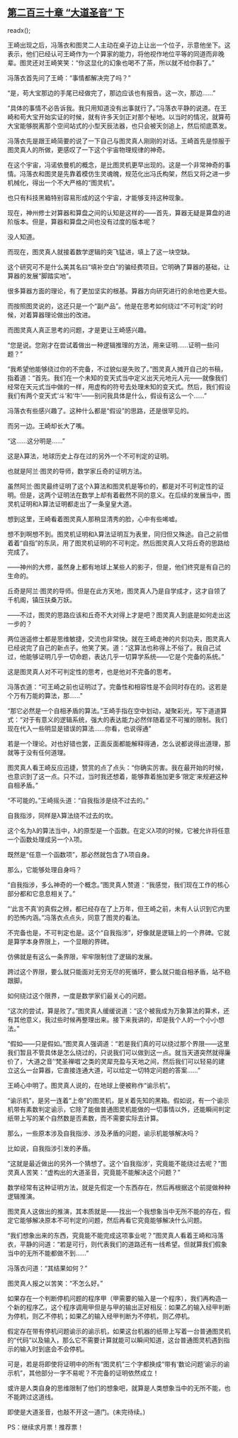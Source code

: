 ## [第二百三十章 “大道圣音” 下](https://www.xxbiquge.com/11_11207/9068434.html)
readx();

  王崎出现之后，冯落衣和图灵二人主动在桌子边上让出一个位子，示意他坐下。这表示，他们已经认可王崎作为一个算家的能力，将他视作地位平等的同道而非晚辈。图灵还对王崎笑笑：“你这显化的幻象也喝不了茶，所以就不给你斟了。”

  冯落衣首先问了王崎：“事情都解决完了吗？”

  “是，苟大宝那边的手尾已经做完了，那边应该也有报告。这一次，那边……”

  “具体的事情不必告诉我。我只用知道没有出事就行了。”冯落衣平静的说道。在王崎和苟大宝开始实证的时候，就有许多天剑正对那个秘地。以当时的情况，就算苟大宝能够脱离那个空间站式的小型天辰法器，也只会被天剑追上，然后彻底蒸发。

  冯落衣先是跟王崎简要的说了一下自己与图灵真人刚刚的对话。王崎首先是惊服于图灵真人的所做，更感叹了一下这个宇宙物理规律的神奇。

  在这个宇宙，冯诺依曼机的概念，是比图灵机更早出现的。这是一个非常神奇的事情。冯落衣和图灵是先靠着模仿生灵魂魄，规范化出冯氏构架，然后又将之进一步机械化，得出一个不大严格的“图灵机”。

  也只有科技黑箱特别容易形成的这个宇宙，才能够支持这种现象。

  现在，神州修士对算器和算盘之间的认知是这样的——首先，算器无疑是算盘的进阶版本。但是，算器和算盘之间也没有过度的版本呢？

  没人知道。

  而现在，图灵真人就接着数学逻辑的突飞猛进，填上了这一块空缺。

  这个研究可不是什么美其名曰“填补空白”的骗经费项目。它明确了算器的基础，让算器的发展“脚踏实地”。

  很多算器方面的理论，有了更加坚实的根基。算器方向研究进行的余地也更大些。

  而按照图灵说的，这还只是一个“副产品”。他是在思考如何绕过“不可判定”的时候，对着算器理论做出的改进。

  而图灵真人真正思考的问题，才是更让王崎感兴趣。

  “您是说。您刚才在尝试着做出一种逻辑推理的方法，用来证明……证明一些问题？”

  “我希望他能够绕过你的不完备，不过貌似是失败了。”图灵真人摊开自己的书稿，指着道：“首先。我们在一个未知的变天式当中定义出天元地元人元——就像我们经常在天元式当中做的一样，用虚构的符号去处理未知的变天式。然后，我们假设我们有两个变天式‘斗’和‘牛’——别问我具体是什么，假设有这么一个……”

  冯落衣有些感兴趣了。这种什么都是“假设”的思路，还是很罕见的。

  而另一边。王崎却长大了嘴。

  “这……这分明是……”

  这是λ算法，地球历史上存在过的另外一个不可判定的证明。

  也就是阿兰·图灵的导师，数学家丘奇的证明方法。

  虽然阿兰·图灵最终证明了这个λ算法和图灵机是等价的，都是对不可判定性的证明。但是，这两个证明法在数学上却有着截然不同的意义。在后续的发展当中，图灵机证明和λ算法证明都走出了一条皇皇大道。

  想到这里，王崎看着图灵真人那稍显清秀的脸，心中有些唏嘘。

  想不到啊想不到。图灵机证明和λ算法证明互为表里，同归但又殊途。自己之前借着着“自指”的东凤，用了图灵机证明的不可判定。然后图灵真人又将丘奇的思路给完成了。

  ——神州的大修，虽然身上都有地球上某些人的影子，但是，他们终究是有自己的生命的。

  丘奇是阿兰·图灵的导师。但是在此方天地，图灵真人乃是自学成才，这才自领了千机阁，镇压扶桑万妖。

  ——不过，图灵的思路应该和丘奇不大对得上才是吧？图灵真人到底是如何走出这一步的？

  两位逍遥修士都是思维敏捷，交流也非常快。就在王崎走神的片刻功夫，图灵真人已经说完了自己的新点子。他笑了笑。道：“这算法也称得上不俗了。我自己试过，他能够证明几乎一切命题，表达几乎一切算学系统——它是个完备的系统。”

  这是图灵真人对不可判定性的思考，也是他对不完备的思考。

  冯落衣道：“可王崎之前也证明过了。完备性和相容性是不会同时存在的。这若是个万有万能的算法，那……”

  “那它必然是一个自相矛盾的算法。”王崎手指在空中划动，凝聚彩光，写下道道算式：“对于有意义的逻辑系统，强大的表达能力必然伴随着坚不可摧的限制。我们现在代入一些明显是错误的算法……你看，也说得通”

  若是一个理论。对也好错也罢，正面反面都能解释得通，怎么说都说得出道理，那就等于没有任何道理。

  图灵真人看王崎反应迅捷，赞赏的点了点头：“你确实厉害。我在最开始的时候，也意识到了这一点。只不过，当时我还想着，能够靠着施加更多‘限定’来规避这种自相矛盾。”

  “不可能的。”王崎摇头道：“自我指涉是绕不过去的。”

  自我指涉，同样是λ算法绕不过去的坎。

  这个名为λ的算法当中，λ的原型是一个函数。在定义λ项的时候，它被允许将任意一个函数处理成另一个λ项。

  既然是“任意一个函数项”，那必然就包含了λ项自身。

  那么，它能够处理自身吗？

  “自我指涉，多么神奇的一个概念。”图灵真人赞道：“我感觉，我们现在工作的核心部分都和它息息相关了。”

  “‘此言不真’的真假之辨，都已经存在了上万年，但王崎之前，未有人认识到它内里的恐怖内涵。”冯落衣点点头，同意了图灵的看法。

  不完备也是，不可判定也是。这个“自我指涉”，好像就是逻辑上的一个界碑。它就是算学本身界限上，一个显眼的界碑。

  仿佛就是有这么一条界限，牢牢限制住了逻辑的发展。

  跨过这个界限，要么就只能面对无穷无尽的死循环，要么就只能自相矛盾，站不稳跟脚。

  如何绕过这个限界，一度是数学家们最关心的问题。

  “这次的尝试，算是败了。”图灵真人缓缓说道：“这个被我成为万象算法的算术，还有其他意义，我过些时候再整理出来。接下来我讲的，却是我个人的一个小小想法。”

  “假如——只是假如。”图灵真人强调道：“若是我们真的可以绕过那个界限——这里我们暂且不管具体是怎么绕过的，只说我们可以做到这一点。就当天道突然就得廉价了，‘大道之音’‘梵圣禅唱’之类的灵犀充盈与天地之间，然后我们可以轻易的建立这么一台算器，它直接连通大道，可以给定一切特定问题的答案……”

  王崎心中明了。图灵真人说的，在地球上便被称作“谕示机”。

  “谕示机”，是另一连着“上帝”的图灵机，是关着先知的黑箱。假如说，有一个谕示机带有素数判定谕示，它除了能做普通图灵机能做的一切事情以外，还能瞬间判定纸带上写的某个自然数是否素数，而不需要实际去计算。

  那么，一些原本涉及自我指涉、涉及矛盾的问题，谕示机能够解决吗？

  比如说，自我指涉引发的矛盾。

  “这就是最近做出的另外一个猜想了。这个‘自我指涉’，究竟能不能绕过去呢？”图灵真人苦笑：“虚构出的大道圣音，究竟能不能解决这个问题？”

  数学经常有这种证明方法，就是先假定一个东西存在，然后再根据这个前提做种种逻辑推演。

  图灵真人这做出的推演，其本质就是——找出一个我想象当中无所不能的存在，假定它能够解决原本不可判定的问题，然后再看它究竟能够解决什么问题。

  “我们想象出来的东西，究竟能不能完成这项事业呢？”图灵真人看着王崎和冯落衣，平静的问道：“若是可行，则代表我们的道路还有一线希望。但就算我们假象当中的无所不能都做不到……”

  冯落衣问道：“其结果如何？”

  图灵真人报之以苦笑：“不怎么好。”

  如果存在一个判断停机问题的程序甲（甲需要的输入是一个程序），我们再构造一个新的程序乙，这个程序调用甲但是与甲的输出正好相反：如果乙的输入经甲判断为停机，则乙不停机；如果乙的输入经甲判断为不停机，则乙停机。

  假定存在带有停机问题谕示的谕示机，如果这台机器的纸带上写着一台普通图灵机的“代码”以及输入，那么它不需要计算就能可以瞬间知道，这台普通图灵机遇到指示的输入时到底会不会停机。

  可是，若是将即使将证明中的所有“图灵机”三个字都换成“带有‘数论问题’谕示的谕示机”，其他部分一字不易呢？不完备的证明依然成立！

  或许是人类自身的思维限制了他们的想象吧，就算是人类想象当中的无所不能，也不能跨过这道线。

  即使是大道圣音，也敲不开这一道门。(未完待续。)

  PS：继续求月票！推荐票！
